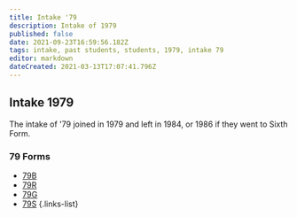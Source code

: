 ```yaml
---
title: Intake '79
description: Intake of 1979
published: false
date: 2021-09-23T16:59:56.182Z
tags: intake, past students, students, 1979, intake 79
editor: markdown
dateCreated: 2021-03-13T17:07:41.796Z
---
```


## Intake 1979
The intake of '79 joined in 1979 and left in 1984, or 1986 if they went to Sixth Form.

### 79 Forms
- [79B](/students/past/intake-79/b)
- [79R](/students/past/intake-79/r)
- [79G](/students/past/intake-79/g)
- [79S](/students/past/intake79/s)
{.links-list}